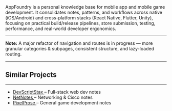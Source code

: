 <div class="siteInfoContent">
  AppFoundry is a personal knowledge base for
  <span class="emphasis">mobile app</span> and
  <span class="emphasis">mobile game</span> development. It consolidates notes,
  patterns, and workflows across native (iOS/Android) and cross-platform stacks
  (React Native, Flutter, Unity), focusing on practical build/release pipelines,
  store submission, testing, performance, and real-world developer ergonomics.
</div>

<hr />

<div class="Note">
  <strong>Note:</strong> A major refactor of navigation and routes is in progress —
  more granular categories & subpages, consistent structure, and lazy-loaded routing.
</div>

<hr />

<div class="relatedProjects">
  <h2 class="relatedProjectsHeader">Similar Projects</h2>
  <hr>
  <ul class="projectLinks">
    <li>
      <a href="https://devscriptstax.netlify.app/" target="_blank" rel="noopener noreferrer">
        DevScriptStax
      </a>
      – Full-stack web dev notes
    </li>
    <li>
      <a href="https://netnotes.netlify.app/" target="_blank" rel="noopener noreferrer">
        NetNotes
      </a>
      – Networking & Cisco notes
    </li>
    <li>
      <a href="https://pixelprose.netlify.app/" target="_blank" rel="noopener noreferrer">
        PixelProse
      </a>
      – General game development notes
    </li>
  </ul>
</div>